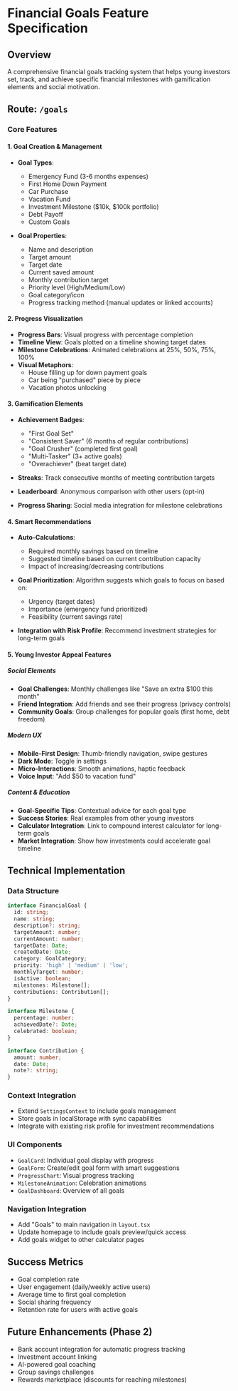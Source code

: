 # Financial Goals Feature Specification

## Overview
A comprehensive financial goals tracking system that helps young investors set, track, and achieve specific financial milestones with gamification elements and social motivation.

## Route: `/goals`

### Core Features

#### 1. Goal Creation & Management
- **Goal Types**:
  - Emergency Fund (3-6 months expenses)
  - First Home Down Payment
  - Car Purchase
  - Vacation Fund
  - Investment Milestone ($10k, $100k portfolio)
  - Debt Payoff
  - Custom Goals

- **Goal Properties**:
  - Name and description
  - Target amount
  - Target date
  - Current saved amount
  - Monthly contribution target
  - Priority level (High/Medium/Low)
  - Goal category/icon
  - Progress tracking method (manual updates or linked accounts)

#### 2. Progress Visualization
- **Progress Bars**: Visual progress with percentage completion
- **Timeline View**: Goals plotted on a timeline showing target dates
- **Milestone Celebrations**: Animated celebrations at 25%, 50%, 75%, 100%
- **Visual Metaphors**: 
  - House filling up for down payment goals
  - Car being "purchased" piece by piece
  - Vacation photos unlocking

#### 3. Gamification Elements
- **Achievement Badges**:
  - "First Goal Set"
  - "Consistent Saver" (6 months of regular contributions)
  - "Goal Crusher" (completed first goal)
  - "Multi-Tasker" (3+ active goals)
  - "Overachiever" (beat target date)

- **Streaks**: Track consecutive months of meeting contribution targets
- **Leaderboard**: Anonymous comparison with other users (opt-in)
- **Progress Sharing**: Social media integration for milestone celebrations

#### 4. Smart Recommendations
- **Auto-Calculations**:
  - Required monthly savings based on timeline
  - Suggested timeline based on current contribution capacity
  - Impact of increasing/decreasing contributions

- **Goal Prioritization**: Algorithm suggests which goals to focus on based on:
  - Urgency (target dates)
  - Importance (emergency fund prioritized)
  - Feasibility (current savings rate)

- **Integration with Risk Profile**: Recommend investment strategies for long-term goals

#### 5. Young Investor Appeal Features

##### Social Elements
- **Goal Challenges**: Monthly challenges like "Save an extra $100 this month"
- **Friend Integration**: Add friends and see their progress (privacy controls)
- **Community Goals**: Group challenges for popular goals (first home, debt freedom)

##### Modern UX
- **Mobile-First Design**: Thumb-friendly navigation, swipe gestures
- **Dark Mode**: Toggle in settings
- **Micro-Interactions**: Smooth animations, haptic feedback
- **Voice Input**: "Add $50 to vacation fund"

##### Content & Education
- **Goal-Specific Tips**: Contextual advice for each goal type
- **Success Stories**: Real examples from other young investors
- **Calculator Integration**: Link to compound interest calculator for long-term goals
- **Market Integration**: Show how investments could accelerate goal timeline

## Technical Implementation

### Data Structure
```typescript
interface FinancialGoal {
  id: string;
  name: string;
  description?: string;
  targetAmount: number;
  currentAmount: number;
  targetDate: Date;
  createdDate: Date;
  category: GoalCategory;
  priority: 'high' | 'medium' | 'low';
  monthlyTarget: number;
  isActive: boolean;
  milestones: Milestone[];
  contributions: Contribution[];
}

interface Milestone {
  percentage: number;
  achievedDate?: Date;
  celebrated: boolean;
}

interface Contribution {
  amount: number;
  date: Date;
  note?: string;
}
```

### Context Integration
- Extend `SettingsContext` to include goals management
- Store goals in localStorage with sync capabilities
- Integrate with existing risk profile for investment recommendations

### UI Components
- `GoalCard`: Individual goal display with progress
- `GoalForm`: Create/edit goal form with smart suggestions
- `ProgressChart`: Visual progress tracking
- `MilestoneAnimation`: Celebration animations
- `GoalDashboard`: Overview of all goals

### Navigation Integration
- Add "Goals" to main navigation in `layout.tsx`
- Update homepage to include goals preview/quick access
- Add goals widget to other calculator pages

## Success Metrics
- Goal completion rate
- User engagement (daily/weekly active users)
- Average time to first goal completion
- Social sharing frequency
- Retention rate for users with active goals

## Future Enhancements (Phase 2)
- Bank account integration for automatic progress tracking
- Investment account linking
- AI-powered goal coaching
- Group savings challenges
- Rewards marketplace (discounts for reaching milestones)